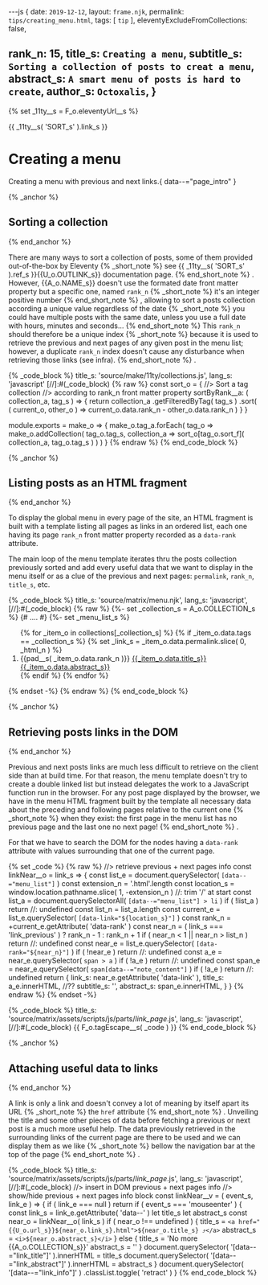 ---js
{
  date:      `2019-12-12`,
  layout:    `frame.njk`,
  permalink: `tips/creating_menu.html`,
  tags:      [ `tip` ],
  eleventyExcludeFromCollections: false,

  rank_n:     15,
  title_s:    `Creating a menu`,
  subtitle_s: `Sorting a collection of posts to creat a menu`,
  abstract_s: `A smart menu of posts is hard to create`,
  author_s:   `Octoxalis`,
}
---
[comment]: # (======== Aliases ========)

{% set _11ty__s = F_o.eleventyUrl__s %}

[comment]: # (======== Links ========)

{{ _11ty__s( 'SORT_s' ).link_s }}

[comment]: # (======== Post ========)
# Creating a menu

Creating a menu with previous and next links.{ data--="page_intro" }

{% _anchor %}
## Sorting a collection
{% end_anchor %}


There are many ways to sort a collection of posts, some of them provided out-of-the-box by Eleventy
{% _short_note %}
see {{ _11ty__s( 'SORT_s' ).ref_s }}{{U_o.OUTLINK_s}} documentation page.
{% end_short_note %}
. However, {{A_o.NAME_s}} doesn't use the formated date front matter property but a specific one, named `rank_n`
{% _short_note %}
it's an integer positive number
{% end_short_note %}
, allowing to sort a posts collection according a unique value regardless of the date
{% _short_note %}
you could have multiple posts with the same date, unless you use a full date with hours, minutes and seconds...
{% end_short_note %}
This `rank_n` should therefore be a unique index
{% _short_note %}
because it is used to retrieve the previous and next pages of any given post in the menu list; 
however, a duplicate `rank_n` index doesn't cause any disturbance when retrieving those links (see infra).
{% end_short_note %}
.


{% _code_block %}
    title_s: 'source/make/11ty/collections.js',
    lang_s: 'javascript'
[//]:#(_code_block)
{% raw %}
const sort_o =
{
//> Sort a tag collection
//> according to rank_n front matter property
  sortByRank__a: ( collection_a, tag_s ) =>
  {
    return collection_a
      .getFilteredByTag( tag_s )
      .sort( ( current_o, other_o ) => current_o.data.rank_n - other_o.data.rank_n )
  }
}

module.exports = make_o =>
{
  make_o.tag_a.forEach( tag_o => make_o.addCollection( tag_o.tag_s,
    collection_a => sort_o[tag_o.sort_f]( collection_a, tag_o.tag_s ) ) )
}
{% endraw %}
{% end_code_block %}


{% _anchor %}
## Listing posts as an HTML fragment
{% end_anchor %}


To display the global menu in every page of the site, an HTML fragment is built with a template listing all pages as links in an ordered list, each one having its page `rank_n` front matter property recorded as a `data-rank` attribute.

The main loop of the menu template iterates thru the posts collection previously sorted and add every useful data that we want to display in the menu itself or as a clue of the previous and next pages: `permalink`, `rank_n`, `title_s`, etc.


{% _code_block %}
    title_s: 'source/matrix/menu.njk',
    lang_s: 'javascript',
[//]:#(_code_block)
{% raw %}
{%- set _collection_s = A_o.COLLECTION_s %}
{# .... #}
{%- set _menu_list_s %}
  <ol data--="menu_list">
{% for _item_o in collections[_collection_s] %}
    {% if _item_o.data.tags == _collection_s %}
    {% set _link_s = _item_o.data.permalink.slice( 0, _html_n ) %}
    <li data--="menu_item" data-link="{{_link_s}}" data-rank="{{_item_o.data.rank_n}}">
      <span>{{pad__s( _item_o.data.rank_n )}}</span>
      <span><a href="{{U_o.url_s + _item_o.data.permalink}}">{{_item_o.data.title_s}}</a></span>
      <ins data--="inline_note"><sup></sup><span data--="note_content">{{_item_o.data.abstract_s}}</span></ins>
      <span hidden>{{_item_o.data.subtitle_s}}</span>
    </li>
    {% endif %}
{% endfor %}
  </ol>
{% endset -%}
{% endraw %}
{% end_code_block %}


{% _anchor %}
## Retrieving posts links in the DOM
{% end_anchor %}


Previous and next posts links are much less difficult to retrieve on the client side than at build time. For that reason, the menu template doesn't try to create a double linked list but instead delegates the work  to a JavaScript function run in the browser.
For any post page displayed by the browser, we have in the menu HTML fragment built by the template all necessary data about the preceding and following pages relative to the current one
{% _short_note %}
when they exist: the first page in the menu list has no previous page and the last one no next page!
{% end_short_note %}
.

For that we have to search the DOM for the nodes having a `data-rank` attribute with values surrounding that one of the current page.


{% set _code %}
{% raw %}
//> retrieve previous + next pages info
const linkNear__o = link_s =>
{
  const list_e = document.querySelector( `[data--="menu_list"]` )
  const extension_n = '.html'.length
  const location_s = window.location.pathname.slice( 1, -extension_n )  //: trim '/' at start
  const list_a = document.querySelectorAll( `[data--="menu_list"] > li` )
  if ( !list_a ) return     //: undefined
  const list_n = list_a.length
  const current_e = list_e.querySelector( `[data-link="${location_s}"]` )
  const rank_n = +current_e.getAttribute( 'data-rank' )
  const near_n = ( link_s === 'link_previous' ) ? rank_n - 1 : rank_n + 1
  if ( near_n < 1 || near_n > list_n ) return     //: undefined
  const near_e = list_e.querySelector( `[data-rank="${near_n}"]` )
  if ( !near_e ) return     //: undefined
  const a_e = near_e.querySelector( `span > a` )
  if ( !a_e ) return     //: undefined
  const span_e = near_e.querySelector( `span[data--="note_content"]` )
  if ( !a_e ) return     //: undefined
  return {
    link_s:     near_e.getAttribute( 'data-link' ),
    title_s:    a_e.innerHTML,
    //?? subtitle_s: '',
    abstract_s: span_e.innerHTML,
  }
}
{% endraw %}
{% endset -%}


{% _code_block %}
    title_s: 'source/matrix/assets/scripts/js/parts/_link_page_.js',
    lang_s: 'javascript',
[//]:#(_code_block)
{{ F_o.tagEscape__s( _code ) }}
{% end_code_block %}


{% _anchor %}
## Attaching useful data to links
{% end_anchor %}


A link is only a link and doesn't convey a lot of meaning by itself apart its URL
{% _short_note %}
the `href` attribute
{% end_short_note %}
. Unveiling the title and some other pieces of data before fetching a previous or next post is a much more useful help.
The data previously retrieved in the surrounding links of the current page are there to be used and we can display them as we like
{% _short_note %}
bellow the navigation bar at the top of the page
{% end_short_note %}
.


{% _code_block %}
    title_s: 'source/matrix/assets/scripts/js/parts/_link_page_.js',
    lang_s: 'javascript',
[//]:#(_code_block)
//> insert in DOM previous + next pages info
//> show/hide previous + next pages info block
const linkNear__v = ( event_s, link_e ) =>
{
  if ( link_e === null ) return
  if ( event_s === 'mouseenter' )
  {
    const link_s = link_e.getAttribute( 'data--' )
    let title_s
    let abstract_s
    const near_o = linkNear__o( link_s )
    if ( near_o !== undefined )
    {
      title_s = `<a href="{{U_o.url_s}}${near_o.link_s}.html">${near_o.title_s} ⤴</a>`
      abstract_s = `<i>${near_o.abstract_s}</i>`
    }
    else
    {
      title_s = 'No more {{A_o.COLLECTION_s}}'
      abstract_s = ''
    }
    document.querySelector( '[data--="link_title"]' ).innerHTML = title_s
    document.querySelector( '[data--="link_abstract"]' ).innerHTML = abstract_s
}
  document.querySelector( '[data--="link_info"]' )
    .classList.toggle( 'retract' )
}
{% end_code_block %}


[comment]: # (======== Links ========)

